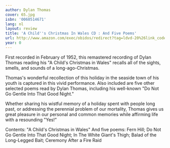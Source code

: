 ```yaml
---
author: Dylan Thomas
cover: 65.jpg
isbn: '0060514671'
lang: nl
layout: review
title: 'A Child''s Christmas In Wales CD : And Five Poems'
url: http://www.amazon.com/exec/obidos/redirect?tag=ldvd-20%26link_code=xm2%26camp=2025%26creative=165953%26path=http://www.amazon.com/gp/redirect.html%253fASIN=0060514671%2526tag=ldvd-20%2526lcode=xm2%2526cID=2025%2526ccmID=165953%2526location=/o/ASIN/0060514671%25253FSubscriptionId=0VJDVJ14KM0P0VXDCQ82
year: 0
---
```

First recorded in February of 1952, this remastered recording of Dylan Thomas reading his "A Child's Christmas in Wales" recalls all of the sights, smells, and sounds of a long-ago-Christmas. 
 
Thomas's wonderful recollection of this holiday in the seaside town of his youth is captured in this vivid performance. Also included are five other selected poems read by Dylan Thomas, including his well-known "Do Not Go Gentle Into That Good Night."
 
Whether sharing his wistful memory of a holiday spent with people long past, or addressing the perennial problem of our mortality, Thomas gives us great pleasure in our personal and common memories while affirming life with a resounding "Yes!"
 
Contents: 
 "A Child's Christmas in Wales"
 And five poems: Fern Hill; Do Not Go Gentle Into That Good Night; In The White Giant's Thigh; Balad of the Long-Legged Bait; Ceremony After a Fire Raid
